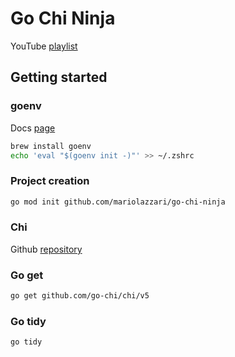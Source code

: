 # Go Chi Ninja

YouTube [playlist](https://www.youtube.com/watch?v=wpnN3RIRSxs&t=103s)

## Getting started

### goenv

Docs [page](https://pkg.go.dev/github.com/drewgonzales360/goenv)

```sh
brew install goenv
echo 'eval "$(goenv init -)"' >> ~/.zshrc
```

### Project creation

```sh
go mod init github.com/mariolazzari/go-chi-ninja
```

### Chi

Github [repository](https://github.com/go-chi/chi)

### Go get

```sh
go get github.com/go-chi/chi/v5
```

### Go tidy

```sh
go tidy
```
